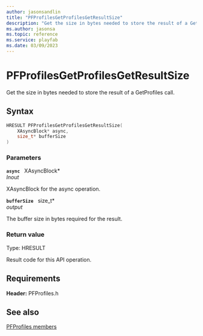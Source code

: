 ```yaml
---
author: jasonsandlin
title: "PFProfilesGetProfilesGetResultSize"
description: "Get the size in bytes needed to store the result of a GetProfiles call."
ms.author: jasonsa
ms.topic: reference
ms.service: playfab
ms.date: 03/09/2023
---
```


# PFProfilesGetProfilesGetResultSize  

Get the size in bytes needed to store the result of a GetProfiles call.  

## Syntax  
  
```cpp
HRESULT PFProfilesGetProfilesGetResultSize(  
    XAsyncBlock* async,  
    size_t* bufferSize  
)  
```  
  
### Parameters  
  
**`async`** &nbsp; XAsyncBlock*  
*_Inout_*  
  
XAsyncBlock for the async operation.  
  
**`bufferSize`** &nbsp; size_t*  
*output*  
  
The buffer size in bytes required for the result.  
  
  
### Return value
Type: HRESULT
  
Result code for this API operation.
  
  
## Requirements  
  
**Header:** PFProfiles.h
  
## See also  
[PFProfiles members](../pfprofiles_members.md)  

  
  

